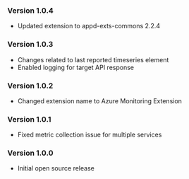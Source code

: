 ### Version 1.0.4
* Updated extension to appd-exts-commons 2.2.4

### Version 1.0.3
* Changes related to last reported timeseries element
* Enabled logging for target API response

### Version 1.0.2
* Changed extension name to Azure Monitoring Extension

### Version 1.0.1
* Fixed metric collection issue for multiple services

### Version 1.0.0
* Initial open source release